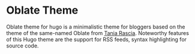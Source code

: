 # Oblate Theme

Oblate theme for hugo is a minimalistic theme for bloggers based on the theme of the same-named Oblate from [Tania Rascia](//github.com/taniarascia). Noteworthy features of this Hugo theme are the support for RSS feeds, syntax highlighting for source code.